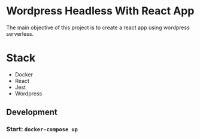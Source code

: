 # Wordpress Headless With React App
The main objective of this project is to create a react app using wordpress serverless.

# Stack
- Docker
- React
- Jest
- Wordpress

## Development
### Start: `docker-compose up`
